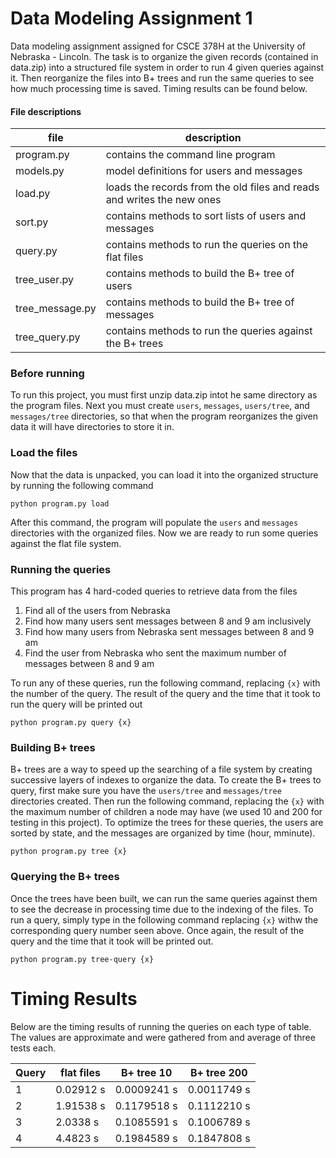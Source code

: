 # Data Modeling Assignment 1

Data modeling assignment assigned for CSCE 378H at the University of Nebraska - Lincoln. The task is to organize the given records (contained in data.zip) into a  structured file system in order to run 4 given queries against it. Then reorganize the files into B+ trees and run the same queries to see how much processing time is saved. Timing results can be found below.

#### File descriptions

| file | description |
|---|---|
| program.py | contains the command line program |
| models.py | model definitions for users and messages |
| load.py | loads the records from the old files and reads and writes the new ones |
| sort.py | contains methods to sort lists of users and messages |
| query.py | contains methods to run the queries on the flat files |
| tree_user.py | contains methods to build the B+ tree of users |
| tree_message.py | contains methods to build the B+ tree of messages |
| tree_query.py | contains methods to run the queries against the B+ trees |

### Before running

To run this project, you must first unzip data.zip intot he same directory as the program files. Next you must create `users`, `messages`, `users/tree`, and `messages/tree` directories, so that when the program reorganizes the given data it will have directories to store it in.

### Load the files

Now that the data is unpacked, you can load it into the organized structure by running the following command

`python program.py load`

After this command, the program will populate the `users` and `messages` directories with the organized files. Now we are ready to run some queries against the flat file system.

### Running the queries

This program has 4 hard-coded queries to retrieve data from the files

<ol>
  <li>Find all of the users from Nebraska</li>
  <li>Find how many users sent messages between 8 and 9 am inclusively</li>
  <li>Find how many users from Nebraska sent messages between 8 and 9 am</li>
  <li>Find the user from Nebraska who sent the maximum number of messages between 8 and 9 am</li>
</ol>

To run any of these queries, run the following command, replacing `{x}` with the number of the query. The result of the query and the time that it took to run the query will be printed out

`python program.py query {x}`

### Building B+ trees

B+ trees are a way to speed up the searching of a file system by creating successive layers of indexes to organize the data. To create the B+ trees to query, first make sure you have the `users/tree` and `messages/tree` directories created. Then run the following command, replacing the `{x}` with the maximum number of children a node may have (we used 10 and 200 for testing in this project). To optimize the trees for these queries, the users are sorted by state, and the messages are organized by time (hour, mminute).

`python program.py tree {x}`

### Querying the B+ trees

Once the trees have been built, we can run the same queries against them to see the decrease in processing time due to the indexing of the files. To run a query, simply type in the following command replacing `{x}` withw the corresponding query number seen above. Once again, the result of the query and the time that it took will be printed out.

`python program.py tree-query {x}`

# Timing Results

Below are the timing results of running the queries on each type of table. The values are approximate and were gathered from and average of three tests each.

| Query | flat files | B+ tree 10 | B+ tree 200 |
|---|---|---|---|
| 1 | 0.02912 s | 0.0009241 s | 0.0011749 s |
| 2 | 1.91538 s | 0.1179518 s | 0.1112210 s |
| 3 | 2.0338 s | 0.1085591 s | 0.1006789 s |
| 4 | 4.4823 s | 0.1984589 s | 0.1847808 s |
